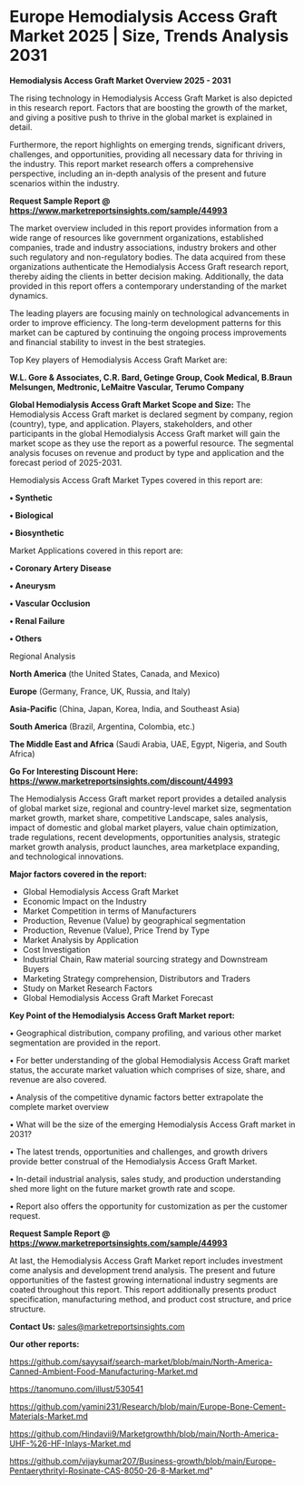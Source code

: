 # Europe Hemodialysis Access Graft Market 2025 | Size, Trends Analysis 2031

<Strong> Hemodialysis Access Graft Market Overview 2025 - 2031</strong>

The rising technology in Hemodialysis Access Graft Market is also depicted in this research report. Factors that are boosting the growth of the market, and giving a positive push to thrive in the global market is explained in detail.

Furthermore, the report highlights on emerging trends, significant drivers, challenges, and opportunities, providing all necessary data for thriving in the industry. This report market research offers a comprehensive perspective, including an in-depth analysis of the present and future scenarios within the industry.

<strong>Request Sample Report @ <a href=https://www.marketreportsinsights.com/sample/44993>https://www.marketreportsinsights.com/sample/44993</a></strong>

The market overview included in this report provides information from a wide range of resources like government organizations, established companies, trade and industry associations, industry brokers and other such regulatory and non-regulatory bodies. The data acquired from these organizations authenticate the Hemodialysis Access Graft research report, thereby aiding the clients in better decision making. Additionally, the data provided in this report offers a contemporary understanding of the market dynamics.

The leading players are focusing mainly on technological advancements in order to improve efficiency. The long-term development patterns for this market can be captured by continuing the ongoing process improvements and financial stability to invest in the best strategies.

Top Key players of Hemodialysis Access Graft Market are:

<strong>W.L. Gore & Associates, C.R. Bard, Getinge Group, Cook Medical, B.Braun Melsungen, Medtronic, LeMaitre Vascular, Terumo Company</strong>

<strong><b>Global Hemodialysis Access Graft Market Scope and Size:</b></strong>
The Hemodialysis Access Graft market is declared segment by company, region (country), type, and application. Players, stakeholders, and other participants in the global Hemodialysis Access Graft market will gain the market scope as they use the report as a powerful resource. The segmental analysis focuses on revenue and product by type and application and the forecast period of 2025-2031.

Hemodialysis Access Graft Market Types covered in this report are:

<strong>•  Synthetic

•  Biological

•  Biosynthetic</strong>

Market Applications covered in this report are:

<strong>•  Coronary Artery Disease

•  Aneurysm

•  Vascular Occlusion

•  Renal Failure

•  Others</strong> 

Regional Analysis

<strong>North America</strong> (the United States, Canada, and Mexico)

<strong>Europe</strong> (Germany, France, UK, Russia, and Italy)

<strong>Asia-Pacific</strong> (China, Japan, Korea, India, and Southeast Asia)

<strong>South America</strong> (Brazil, Argentina, Colombia, etc.)

<strong>The Middle East and Africa</strong> (Saudi Arabia, UAE, Egypt, Nigeria, and South Africa)

<strong>Go For Interesting Discount Here: <a href=https://www.marketreportsinsights.com/discount/44993>https://www.marketreportsinsights.com/discount/44993</a></strong>

The Hemodialysis Access Graft market report provides a detailed analysis of global market size, regional and country-level market size, segmentation market growth, market share, competitive Landscape, sales analysis, impact of domestic and global market players, value chain optimization, trade regulations, recent developments, opportunities analysis, strategic market growth analysis, product launches, area marketplace expanding, and technological innovations.

<strong><b>Major factors covered in the report:</b></strong>
<ul>
  <li>Global Hemodialysis Access Graft Market </li>
  <li>Economic Impact on the Industry</li>
  <li>Market Competition in terms of Manufacturers</li>
  <li>Production, Revenue (Value) by geographical segmentation</li>
  <li>Production, Revenue (Value), Price Trend by Type</li>
  <li>Market Analysis by Application</li>
  <li>Cost Investigation</li>
  <li>Industrial Chain, Raw material sourcing strategy and Downstream Buyers</li>
  <li>Marketing Strategy comprehension, Distributors and Traders</li>
  <li>Study on Market Research Factors</li>
  <li>Global Hemodialysis Access Graft Market Forecast</li>
</ul>

<strong><b>Key Point of the Hemodialysis Access Graft Market report:</b></strong>

• Geographical distribution, company profiling, and various other market segmentation are provided in the report.

• For better understanding of the global Hemodialysis Access Graft market status, the accurate market valuation which comprises of size, share, and revenue are also covered.

• Analysis of the competitive dynamic factors better extrapolate the complete market overview

• What will be the size of the emerging Hemodialysis Access Graft market in 2031?

• The latest trends, opportunities and challenges, and growth drivers provide better construal of the Hemodialysis Access Graft Market.

• In-detail industrial analysis, sales study, and production understanding shed more light on the future market growth rate and scope.

• Report also offers the opportunity for customization as per the customer request.

<strong>Request Sample Report @ <a href=https://www.marketreportsinsights.com/sample/44993>https://www.marketreportsinsights.com/sample/44993</a></strong>

At last, the Hemodialysis Access Graft Market report includes investment come analysis and development trend analysis. The present and future opportunities of the fastest growing international industry segments are coated throughout this report. This report additionally presents product specification, manufacturing method, and product cost structure, and price structure.

<strong>Contact Us:</strong>
sales@marketreportsinsights.com

<strong>Our other reports:</strong>

<a href=https://github.com/sayysaif/search-market/blob/main/North-America-Canned-Ambient-Food-Manufacturing-Market.md>https://github.com/sayysaif/search-market/blob/main/North-America-Canned-Ambient-Food-Manufacturing-Market.md</a>

<a href=https://tanomuno.com/illust/530541>https://tanomuno.com/illust/530541</a>

<a href=https://github.com/yamini231/Research/blob/main/Europe-Bone-Cement-Materials-Market.md>https://github.com/yamini231/Research/blob/main/Europe-Bone-Cement-Materials-Market.md</a>

<a href=https://github.com/Hindavii9/Marketgrowthh/blob/main/North-America-UHF-%26-HF-Inlays-Market.md>https://github.com/Hindavii9/Marketgrowthh/blob/main/North-America-UHF-%26-HF-Inlays-Market.md</a>

<a href=https://github.com/vijaykumar207/Business-growth/blob/main/Europe-Pentaerythrityl-Rosinate-CAS-8050-26-8-Market.md>https://github.com/vijaykumar207/Business-growth/blob/main/Europe-Pentaerythrityl-Rosinate-CAS-8050-26-8-Market.md</a>"
